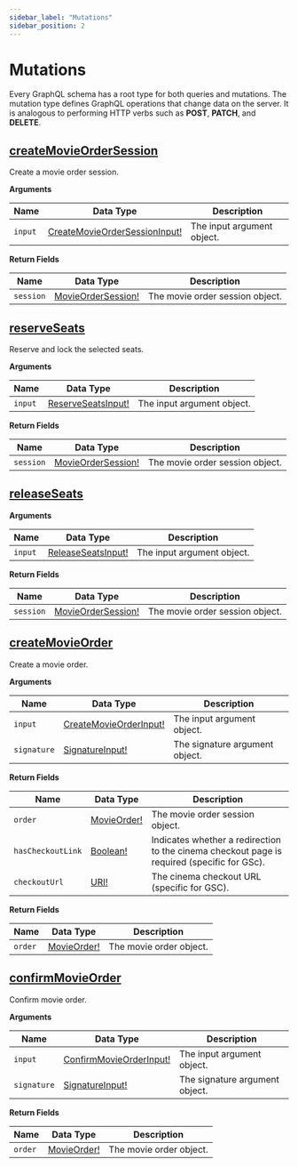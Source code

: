 ```yaml
---
sidebar_label: "Mutations"
sidebar_position: 2
---
```


# Mutations

Every GraphQL schema has a root type for both queries and mutations. The mutation type defines GraphQL operations that change data on the server. It is analogous to performing HTTP verbs such as **POST**, **PATCH**, and **DELETE**.


## [createMovieOrderSession](/docs/graphql/mutations#createmovieordersession)

Create a movie order session.

**Arguments**

| Name    | Data Type                                                                                 | Description                |
| ------- | ----------------------------------------------------------------------------------------- | -------------------------- |
| `input` | [CreateMovieOrderSessionInput!](/docs/graphql/input_objects#createmovieordersessioninput) | The input argument object. |

**Return Fields**

| Name      | Data Type                                                     | Description                     |
| --------- | ------------------------------------------------------------- | ------------------------------- |
| `session` | [MovieOrderSession!](/docs/graphql/objects#movieordersession) | The movie order session object. |

## [reserveSeats](/docs/graphql/mutations#reserveseats)

Reserve and lock the selected seats.

**Arguments**

| Name    | Data Type                                                           | Description                |
| ------- | ------------------------------------------------------------------- | -------------------------- |
| `input` | [ReserveSeatsInput!](/docs/graphql/input_objects#reserveseatsinput) | The input argument object. |

**Return Fields**

| Name      | Data Type                                                     | Description                     |
| --------- | ------------------------------------------------------------- | ------------------------------- |
| `session` | [MovieOrderSession!](/docs/graphql/objects#movieordersession) | The movie order session object. |

## [releaseSeats](/docs/graphql/mutations#releaseseats)

**Arguments**

| Name    | Data Type                                                           | Description                |
| ------- | ------------------------------------------------------------------- | -------------------------- |
| `input` | [ReleaseSeatsInput!](/docs/graphql/input_objects#releaseseatsinput) | The input argument object. |

**Return Fields**

| Name      | Data Type                                                     | Description                     |
| --------- | ------------------------------------------------------------- | ------------------------------- |
| `session` | [MovieOrderSession!](/docs/graphql/objects#movieordersession) | The movie order session object. |

## [createMovieOrder](/docs/graphql/mutations#createmovieorder)

Create a movie order.

**Arguments**

| Name        | Data Type                                                                   | Description                    |
| ----------- | --------------------------------------------------------------------------- | ------------------------------ |
| `input`     | [CreateMovieOrderInput!](/docs/graphql/input_objects#createmovieorderinput) | The input argument object.     |
| `signature` | [SignatureInput!](/docs/graphql/input_objects#signatureinput)               | The signature argument object. |

**Return Fields**

| Name              | Data Type                                       | Description                                                                                 |
| ----------------- | ----------------------------------------------- | ------------------------------------------------------------------------------------------- |
| `order`           | [MovieOrder!](/docs/graphql/objects#movieorder) | The movie order session object.                                                             |
| `hasCheckoutLink` | [Boolean!](/docs/graphql/scalars#boolean)       | Indicates whether a redirection to the cinema checkout page is required (specific for GSc). |
| `checkoutUrl`     | [URI!](/docs/graphql/objects#movieorder)        | The cinema checkout URL (specific for GSC).                                                 |

**Return Fields**

| Name    | Data Type                                       | Description             |
| ------- | ----------------------------------------------- | ----------------------- |
| `order` | [MovieOrder!](/docs/graphql/objects#movieorder) | The movie order object. |

## [confirmMovieOrder](/docs/graphql/mutations#confirmmovieorder)

Confirm movie order.

**Arguments**

| Name        | Data Type                                                                     | Description                    |
| ----------- | ----------------------------------------------------------------------------- | ------------------------------ |
| `input`     | [ConfirmMovieOrderInput!](/docs/graphql/input_objects#confirmmovieorderinput) | The input argument object.     |
| `signature` | [SignatureInput!](/docs/graphql/input_objects#signatureinput)                 | The signature argument object. |

**Return Fields**

| Name    | Data Type                                       | Description             |
| ------- | ----------------------------------------------- | ----------------------- |
| `order` | [MovieOrder!](/docs/graphql/objects#movieorder) | The movie order object. |
